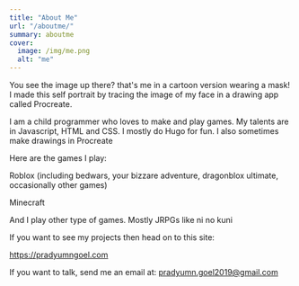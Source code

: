 ```yaml
---
title: "About Me"
url: "/aboutme/"
summary: aboutme
cover:
  image: /img/me.png
  alt: "me"
---
```


You see the image up there? that's me in a cartoon version wearing a mask! I made this self portrait by tracing the image of my face in a drawing app called Procreate.

I am a child programmer who loves to make and play games. My talents are in Javascript, HTML and CSS. I mostly do Hugo for fun. I also sometimes make drawings in Procreate

Here are the games I play:

Roblox (including bedwars, your bizzare adventure, dragonblox ultimate, occasionally other games)

Minecraft

And I play other type of games. Mostly JRPGs like ni no kuni

If you want to see my projects then head on to this site:

https://pradyumngoel.com

If you want to talk, send me an email at: pradyumn.goel2019@gmail.com
